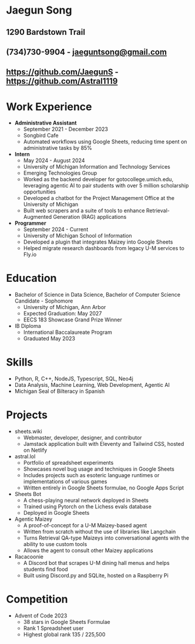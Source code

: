 # Jaegun Song
## 1290 Bardstown Trail
## (734)730-9904 - jaeguntsong@gmail.com
## https://github.com/JaegunS - https://github.com/Astral1119

# Work Experience
- **Administrative Assistant**
    - September 2021 - December 2023
    - Songbird Cafe
    - Automated workflows using Google Sheets, reducing time spent on administrative tasks by 85%
- **Intern**
    - May 2024 - August 2024
    - University of Michigan Information and Technology Services
    - Emerging Technologies Group
    - Worked as the backend developer for gotocollege.umich.edu, leveraging agentic AI to pair students with over 5 million scholarship opportunities
    - Developed a chatbot for the Project Management Office at the University of Michigan
    - Built web scrapers and a suite of tools to enhance Retrieval-Augmented Generation (RAG) applications
- **Programmer**
    - September 2024 - Current
    - University of Michigan School of Information
    - Developed a plugin that integrates Maizey into Google Sheets
    - Helped migrate research dashboards from legacy U-M services to Fly.io

# Education
- Bachelor of Science in Data Science, Bachelor of Computer Science Candidate - Sophomore
    - University of Michigan, Ann Arbor
    - Expected Graduation: May 2027
    -  EECS 183 Showcase Grand Prize Winner
- IB Diploma
    - International Baccalaureate Program
    - Graduated May 2023

# Skills
- Python, R, C++, NodeJS, Typescript, SQL, Neo4j
- Data Analysis, Machine Learning, Web Development, Agentic AI
- Michigan Seal of Bilteracy in Spanish

# Projects
- sheets.wiki
    - Webmaster, developer, designer, and contributor
    - Jamstack application built with Eleventy and Tailwind CSS, hosted on Netlify
- astral.lol
    - Portfolio of spreadsheet experiments
    - Showcases novel bug usage and techniques in Google Sheets
    - Includes projects such as esoteric language runtimes or implementations of various games
    - Written entirely in Google Sheets formulae, no Google Apps Script
- Sheets Bot
    - A chess-playing neural network deployed in Sheets
    - Trained using Pytorch on the Lichess evals database
    - Deployed in Google Sheets
- Agentic Maizey
    - A proof-of-concept for a U-M Maizey-based agent
    - Written from scratch without the use of libraries like Langchain
    - Turns Retrieval QA-type Maizeys into conversational agents with the ability to use custom tools
    - Allows the agent to consult other Maizey applications
- Racacoonie
    - A Discord bot that scrapes U-M dining hall menus and helps students find food
    - Built using Discord.py and SQLite, hosted on a Raspberry Pi

# Competition
- Advent of Code 2023
    - 38 stars in Google Sheets Formulae
    - Rank 1 Spreadsheet user
    - Highest global rank 135 / 225,500
